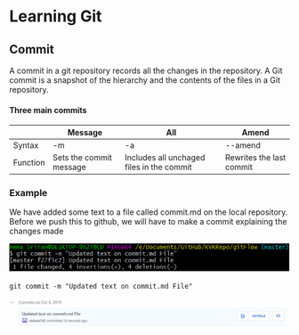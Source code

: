 # Learning Git
## Commit 

A commit in a git repository records all the changes in the repository. A Git commit is a snapshot of the hierarchy and the contents of the files in a Git repository.

#### Three main commits

|   | Message |  All | Amend |
| - | ------- | ---- | ----- |
| Syntax | -m | -a | --amend |
| Function| Sets the commit message | Includes all unchaged files in the commit | Rewrites the last commit |

### Example

We have added some text to a file called commit.md on the local repository. Before we push this to github, we will have to make a commit explaining the changes made 

<img src="Screenshots/commit1.png">

```
git commit -m "Updated text on commit.md File"
```
<img src="Screenshots/commit2.png">
